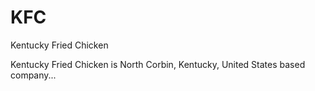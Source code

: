 # KFC
Kentucky Fried Chicken

Kentucky Fried Chicken is North Corbin, Kentucky, United States based company...
